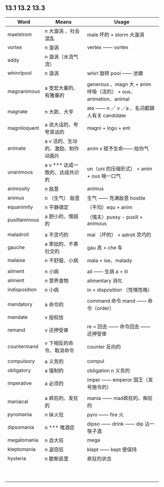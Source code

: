 ## 13.1 13.2 13.3

| Word          | Means                | Usage                                    |
| ------------- | -------------------- | ---------------------------------------- |
| maelstrom     | n 大漩涡 、社会混乱          | male 坏的 + storm 大漩涡                      |
| vortex        | n 漩涡                 | vertex —— vortex                         |
| eddy          | n 漩涡（水流气流）           |                                          |
| whinrlpool    | n 漩涡                 | whirl 旋转 pool —— 池塘                      |
|               |                      |                                          |
| magnanimous   | a 宽宏大量的、有雅量的         | generous 、magn 大 + anim 呼吸（活的） + ous、animation、animal |
| magnate       | n 大款、大亨              | ate —— n ／ v ／a 、名词都跟人有关 candidate       |
| magniloquent  | a 说大话的、夸夸其谈的         | magni + logu + ent                       |
| animate       | a v 活的、生动的、激励、制作动画片  | anim v 赋予生命—— 给你气                        |
| unanimous     | a v ***  达成一致的、达成共识的 | un（uni 的压缩形式） + anim + ous 喘一口气          |
| animosity     | n 敌意                 | animus                                   |
| animus        | n （生气） 敌意            | 生气 —— 充满敌意 hostile                       |
| equanimity    | n 平静镇定               | （平均）equ + anim                           |
| pusillanimous | a 胆小的、懦弱的            | （懦夫）pussy - pusill + animous             |
|               |                      |                                          |
| maladroit     | a 不灵巧的               | mal （坏的） + adroit 灵巧的                    |
| gauche        | a 笨拙的、不善社交的          | gau 高 + che 车                            |
| malaise       | n 不舒服、小病             | mala + ise、malady                        |
|               |                      |                                          |
| ailment       | n 小病                 | ail —— 生病 a + ill                        |
| aliment       | n 营养食物               | alimentary 消化                            |
| indisposition | n 小病                 | in + disposition （性情性格）                  |
|               |                      |                                          |
| mandatory     | a 命令的                | command 命令 mand —— 命令（order）             |
| mandate       | v 授权给                |                                          |
| remand        | v 还押受审               | re = 回去 —— 命令回去 —— 还押受审                  |
| countermand   | v 下相反的命令、取消命令        | counter 反向的                              |
|               |                      |                                          |
| compulsory    | a 义务的                | compul                                   |
| obligatory    | a 强制的                | obligation n 义务的                         |
| imperative    | a 必须的                | imper —— emperor 国王（发号施令的）               |
|               |                      |                                          |
| maniacal      | a 疯狂的、发狂的            | mania ——  mad疯狂的、痴狂的                     |
| pyromania     | n 纵火狂                | pyro —— fire 火                           |
| dipsomania    | n *** 嗜酒症            | dipso —— drink —— dip 沾一筷子酒              |
| megalomania   | n 自大狂                | mega                                     |
| kleptomania   | n 盗窃狂                | klept —— kept 使保持                        |
| hysteria      | n 歇斯底里               | 疯狂的状态                                    |
|               |                      |                                          |
|               |                      |                                          |
|               |                      |                                          |
|               |                      |                                          |
|               |                      |                                          |
|               |                      |                                          |
|               |                      |                                          |
|               |                      |                                          |
|               |                      |                                          |
|               |                      |                                          |

